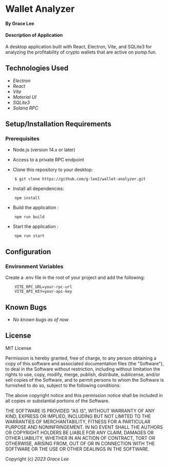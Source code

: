 # Wallet Analyzer

#### By Grace Lee

#### Description of Application

A desktop application built with React, Electron, Vite, and SQLite3 for analyzing the profitability of crypto wallets that are active on pump.fun.

## Technologies Used

- _Electron_
- _React_
- _Vite_
- _Material UI_
- _SQLite3_
- _Solana RPC_

## Setup/Installation Requirements

### Prerequisites

- Node.js (version 14.x or later)
- Access to a private RPC endpoint

- Clone this repository to your desktop:

```
    $ git clone https://github.com/g-lee2/wallet-analyzer.git

```

- Install all dependencies:

```
    npm install

```

- Build the application :

```
    npm run build

```

- Start the application :

```
    npm run start

```

## Configuration

### Environment Variables

Create a .env file in the root of your project and add the following:

```
    VITE_RPC_URL=your-rpc-url
    VITE_API_KEY=your-api-key
```

## Known Bugs

- _No known bugs as of now_

## License

MIT License

Permission is hereby granted, free of charge, to any person obtaining a copy
of this software and associated documentation files (the "Software"), to deal
in the Software without restriction, including without limitation the rights
to use, copy, modify, merge, publish, distribute, sublicense, and/or sell
copies of the Software, and to permit persons to whom the Software is
furnished to do so, subject to the following conditions:

The above copyright notice and this permission notice shall be included in all
copies or substantial portions of the Software.

THE SOFTWARE IS PROVIDED "AS IS", WITHOUT WARRANTY OF ANY KIND, EXPRESS OR
IMPLIED, INCLUDING BUT NOT LIMITED TO THE WARRANTIES OF MERCHANTABILITY,
FITNESS FOR A PARTICULAR PURPOSE AND NONINFRINGEMENT. IN NO EVENT SHALL THE
AUTHORS OR COPYRIGHT HOLDERS BE LIABLE FOR ANY CLAIM, DAMAGES OR OTHER
LIABILITY, WHETHER IN AN ACTION OF CONTRACT, TORT OR OTHERWISE, ARISING FROM,
OUT OF OR IN CONNECTION WITH THE SOFTWARE OR THE USE OR OTHER DEALINGS IN THE
SOFTWARE.

Copyright (c) _2023_ _Grace Lee_
